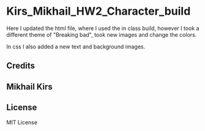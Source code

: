 # Kirs_Mikhail_HW2_Character_build

Here I updated the html file, where I used the in class build, however I took a different theme of "Breaking bad", took new images and change the colors.

In css I also added a new text and background images.

## Credits

## Mikhail Kirs

## License

MIT License
